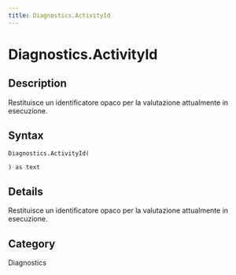 ```yaml
---
title: Diagnostics.ActivityId
---
```


# Diagnostics.ActivityId


## Description

Restituisce un identificatore opaco per la valutazione attualmente in esecuzione.


## Syntax

```powerquery
Diagnostics.ActivityId(

) as text
```


## Details

Restituisce un identificatore opaco per la valutazione attualmente in esecuzione.



## Category
Diagnostics
